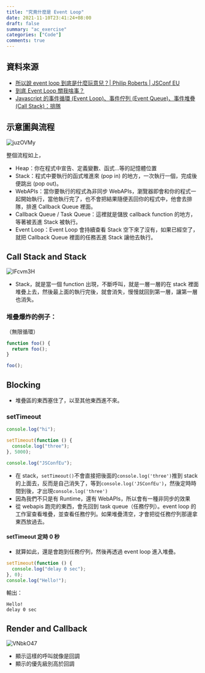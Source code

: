 ```yaml
---
title: "究竟什麼是 Event Loop"
date: 2021-11-10T23:41:24+08:00
draft: false
summary: "ac_exercise"
categories: ["Code"]
comments: true
---
```


## 資料來源

- [所以說 event loop 到底是什麼玩意兒？| Philip Roberts | JSConf EU](https://www.youtube.com/watch?v=8aGhZQkoFbQ&feature=emb_title)
- [到底 Event Loop 關我啥事？](https://medium.com/infinitegamer/why-event-loop-exist-e8ac9d287044)
- [Javascript 的事件循環 (Event Loop)、事件佇列 (Event Queue)、事件堆疊 (Call Stack)：排隊](https://medium.com/itsems-frontend/javascript-event-loop-event-queue-call-stack-74a02fed5625)

## 示意圖與流程

![juzOVMy](https://i.imgur.com/juzOVMy.png)

整個流程如上，

- Heap：你在程式中宣告、定義變數、函式…等的記憶體位置
- Stack：程式中要執行的函式堆進來 (pop in) 的地方，一次執行一個，完成後便跳出 (pop out)。
- WebAPIs：當你要執行的程式為非同步 WebAPIs，瀏覽器即會和你的程式一起開始執行，當他執行完了，也不會把結果隨便丟回你的程式中，他會去排隊，排進 Callback Queue 裡面。
- Callback Queue / Task Queue：這裡就是儲放 callback function 的地方，等著被丟進 Stack 被執行。
- Event Loop：Event Loop 會持續查看 Stack 空下來了沒有，如果已經空了，就把 Callback Queue 裡面的任務丟進 Stack 讓他去執行。

## Call Stack and Stack

![IFcvm3H](https://i.imgur.com/IFcvm3H.png)

- Stack，就是當一個 function 出現，不斷呼叫，就是一層一層的在 stack 裡面堆疊上去，然後最上面的執行完後，就會消失，慢慢就回到第一層，讓第一層也消失。

### 堆疊爆炸的例子：

（無限循環）

```js
function foo() {
  return foo();
}

foo();
```

## Blocking

- 堆疊區的東西塞住了，以至其他東西進不來。

### setTimeout

```js
console.log("hi");

setTimeout(function () {
  console.log("three");
}, 5000);

console.log("JSConfEu");
```

- 在 stack，`setTimeout()`不會直接把後面的`console.log('three')`推到 stack 的上面去，反而是自己消失了，等到`console.log('JSConfEu')`，然後定時時間到後，才出現`console.log('three')`
- 因為我們不只是有 Runtime，還有 WebAPIs，所以會有一種非同步的效果
- 從 webapis 跑完的東西，會先回到 task queue（任務佇列）。event loop 的工作室查看堆疊，並查看任務佇列。如果堆疊清空，才會把從任務佇列那邊拿東西放過去。

#### setTimeout 定時 0 秒

- 就算如此，還是會跑到任務佇列，然後再透過 event loop 進入堆疊。

```js
setTimeout(function () {
  console.log("delay 0 sec");
}, 0);
console.log("Hello!");
```

輸出：

```console
Hello!
delay 0 sec
```

## Render and Callback

![VNbkO47](https://i.imgur.com/VNbkO47.png)

- 顯示這樣的呼叫就像是回調
- 顯示的優先級別高於回調
